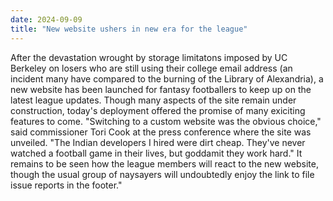 ```yaml
---
date: 2024-09-09
title: "New website ushers in new era for the league"
---
```


 After the devastation wrought by storage limitatons imposed by UC Berkeley on losers who are still using their college email address (an incident many have compared to the burning of the Library of Alexandria), a new website has been launched for fantasy footballers to keep up on the latest league updates. Though many aspects of the site remain under construction, today's deployment offered the promise of many exiciting features to come. "Switching to a custom website was the obvious choice," said commissioner Tori Cook at the press conference where the site was unveiled. "The Indian developers I hired were dirt cheap. They've never watched a football game in their lives, but goddamit they work hard." It remains to be seen how the league members will react to the new website, though the usual group of naysayers will undoubtedly enjoy the link to file issue reports in the footer."
